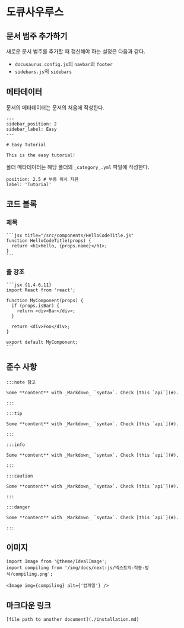 # 도큐사우루스

## 문서 범주 추가하기

새로운 문서 범주를 추가할 때 갱신해야 하는 설정은 다음과 같다.

- `docusaurus.config.js`의 `navbar`와 `footer`
- `sidebars.js`의 `sidebars`

## 메타데이터

문서의 메타데이터는 문서의 처음에 작성한다.

```
---
sidebar_position: 2
sidebar_label: Easy
---

# Easy Tutorial

This is the easy tutorial!
```

폴더 메타데이터는 해당 폴더의 `_category_.yml` 파일에 작성한다.

```
position: 2.5 # 부동 위치 지원
label: 'Tutorial'
```

## 코드 블록

### 제목

````
```jsx title="/src/components/HelloCodeTitle.js"
function HelloCodeTitle(props) {
  return <h1>Hello, {props.name}</h1>;
}
```
````

### 줄 강조

````
```jsx {1,4-6,11}
import React from 'react';

function MyComponent(props) {
  if (props.isBar) {
    return <div>Bar</div>;
  }

  return <div>Foo</div>;
}

export default MyComponent;
```
````

## 준수 사항

```
:::note 참고

Some **content** with _Markdown_ `syntax`. Check [this `api`](#).

:::

:::tip

Some **content** with _Markdown_ `syntax`. Check [this `api`](#).

:::

:::info

Some **content** with _Markdown_ `syntax`. Check [this `api`](#).

:::

:::caution

Some **content** with _Markdown_ `syntax`. Check [this `api`](#).

:::

:::danger

Some **content** with _Markdown_ `syntax`. Check [this `api`](#).

:::
```

## 이미지

```
import Image from '@theme/IdealImage';
import compiling from '/img/docs/next-js/넥스트의-작동-방식/compiling.png';

<Image img={compiling} alt={'컴파일'} />
```

## 마크다운 링크

```
[file path to another document](./installation.md)
```

